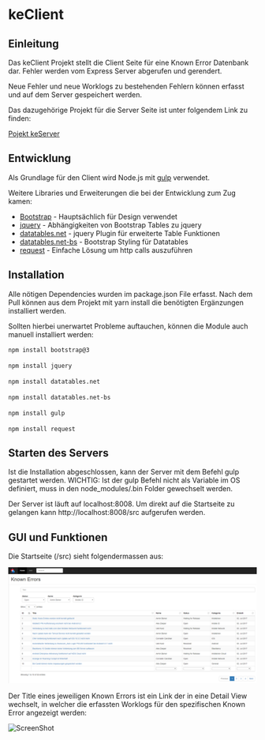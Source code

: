 # keClient

## Einleitung

Das keClient Projekt stellt die Client Seite für eine Known Error Datenbank dar.
Fehler werden vom Express Server abgerufen und gerendert.

Neue Fehler und neue Worklogs zu bestehenden Fehlern können erfasst und auf dem Server gespeichert werden.

Das dazugehörige Projekt für die Server Seite ist unter folgendem Link zu finden:

[Pojekt keServer](https://github.com/ibwgr/keServer)

## Entwicklung

Als Grundlage für den Client wird Node.js mit [gulp](http://gulpjs.com/) verwendet.

Weitere Libraries und Erweiterungen die bei der Entwicklung zum Zug kamen:

- [Bootstrap](http://getbootstrap.com/) - Hauptsächlich für Design verwendet
- [jquery](https://jquery.com/)  - Abhängigkeiten von Bootstrap Tables zu jquery
- [datatables.net](https://datatables.net/)  - jquery Plugin für erweiterte Table Funktionen
- [datatables.net-bs](https://datatables.net/manual/styling/bootstrap) - Bootstrap Styling für Datatables
- [request](https://github.com/request/request)  - Einfache Lösung um http calls auszuführen

## Installation

Alle nötigen Dependencies wurden im package.json File erfasst. Nach dem Pull können aus dem Projekt mit yarn install die benötigten Ergänzungen installiert werden.

Sollten hierbei unerwartet Probleme auftauchen, können die Module auch manuell installiert werden:

```
npm install bootstrap@3

npm install jquery

npm install datatables.net

npm install datatables.net-bs

npm install gulp

npm install request
```

## Starten des Servers

Ist die Installation abgeschlossen, kann der Server mit dem Befehl gulp gestartet werden.
WICHTIG: Ist der gulp Befehl nicht als Variable im OS definiert, muss in den node_modules/.bin Folder gewechselt werden.

Der Server ist läuft auf localhost:8008. Um direkt auf die Startseite zu gelangen kann http://localhost:8008/src aufgerufen werden.

## GUI und Funktionen

Die Startseite (/src) sieht folgendermassen aus:

![ScreenShot](Screenshots/start_page.PNG)

Der Title eines jeweiligen Known Errors ist ein Link der in eine Detail View wechselt, in welcher die erfassten Worklogs für den spezifischen Known Error angezeigt werden:

![ScreenShot](Screenshots/worklog_overview.PNG)



